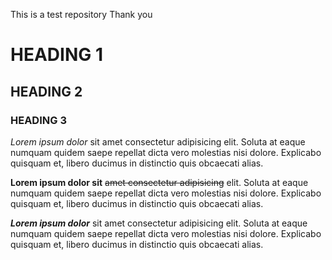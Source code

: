 This is a test repository
Thank you

# HEADING 1
## HEADING 2
### HEADING 3

*Lorem ipsum dolor* sit amet consectetur adipisicing elit. Soluta at eaque numquam quidem saepe repellat dicta vero molestias nisi dolore. Explicabo quisquam et, libero ducimus in distinctio quis obcaecati alias.

**Lorem ipsum dolor sit** ~~amet consectetur adipisicing~~ elit. Soluta at eaque numquam quidem saepe repellat dicta vero molestias nisi dolore. Explicabo quisquam et, libero ducimus in distinctio quis obcaecati alias.

***Lorem ipsum dolor*** sit amet consectetur adipisicing elit. Soluta at eaque numquam quidem saepe repellat dicta vero molestias nisi dolore. Explicabo quisquam et, libero ducimus in distinctio quis obcaecati alias.